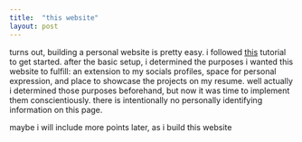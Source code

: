 ```yaml
---
title:  "this website"
layout: post
---
```


turns out, building a personal website is pretty easy. i followed [this](https://www.youtube.com/watch?v=qZsgPgGdOzQ) tutorial to get started.
after the basic setup, i determined the purposes i wanted this website to fulfill: an extension to my socials profiles, space for personal expression, and place to showcase the projects on my resume. well actually i determined those purposes beforehand, but now it was time to implement them conscientiously. there is intentionally no personally identifying information on this page.

maybe i will include more points later, as i build this website
